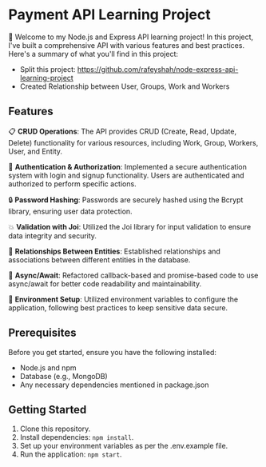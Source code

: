 # Payment API Learning Project

:wave: Welcome to my Node.js and Express API learning project! In this project, I've built a comprehensive API with various features and best practices. Here's a summary of what you'll find in this project:

- Split this project: https://github.com/rafeyshah/node-express-api-learning-project
- Created Relationship between User, Groups, Work and Workers

## Features

:clipboard: **CRUD Operations**: The API provides CRUD (Create, Read, Update, Delete) functionality for various resources, including Work, Group, Workers, User, and Entity.

:closed_lock_with_key: **Authentication & Authorization**: Implemented a secure authentication system with login and signup functionality. Users are authenticated and authorized to perform specific actions.

:lock: **Password Hashing**: Passwords are securely hashed using the Bcrypt library, ensuring user data protection.

:boom: **Validation with Joi**: Utilized the Joi library for input validation to ensure data integrity and security.

:link: **Relationships Between Entities**: Established relationships and associations between different entities in the database.

:arrows_counterclockwise: **Async/Await**: Refactored callback-based and promise-based code to use async/await for better code readability and maintainability.

:key: **Environment Setup**: Utilized environment variables to configure the application, following best practices to keep sensitive data secure.

## Prerequisites

Before you get started, ensure you have the following installed:

- Node.js and npm
- Database (e.g., MongoDB)
- Any necessary dependencies mentioned in package.json

## Getting Started

1. Clone this repository.
2. Install dependencies: `npm install`.
3. Set up your environment variables as per the .env.example file.
4. Run the application: `npm start`.

